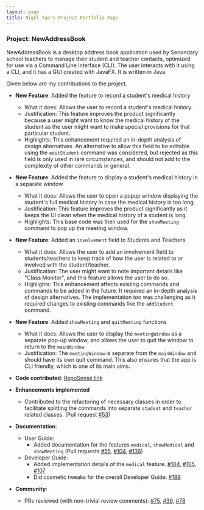 ```yaml
---
layout: page
title: Nigel Tan's Project Portfolio Page
---
```


### Project: NewAddressBook

NewAddressBook is a desktop address book application used by Secondary school teachers to manage their 
student and teacher contacts, optimized for use via a Command Line Interface (CLI). The user interacts with it using a CLI, and
it has a GUI created with JavaFX. It is written in Java.

Given below are my contributions to the project.

* **New Feature**: Added the feature to record a student's medical history
  * What it does: Allows the user to record a student's medical history.
  * Justification: This feature improves the product significantly because a user might want to know the medical 
    history of the student as the user might want to make special provisions for that particular student.
  * Highlights: This enhancement  required an in-depth analysis of design alternatives. An alternative to allow this 
    field to be editable using the `editStudent` command was considered, but rejected as this field is only used in 
    rare circumstances, and should not add to the complexity of other commands in general.

* **New Feature**: Added the feature to display a student's medical history in a separate window
  * What it does: Allows the user to open a popup window displaying the student's full medical history in case the 
    medical history is too long.
  * Justification: This feature improves the product significantly as it keeps the UI clean when the medical history 
    of a student is long.
  * Highlights: This base code was then used for the `showMeeting` command to pop up the meeting window.

* **New Feature**: Added an `involvement` field to Students and Teachers
  * What it does: Allows the user to add an involvement field to students/teachers to keep track of how the user is 
    related to or involved with the student/teacher.
  * Justification: The user might want to note important details like "Class Monitor", and this feature allows the 
    user to do so.
  * Highlights: This enhancement affects existing commands and commands to be added in the future. It required an 
    in-depth analysis of design alternatives. The implementation too was challenging as it required changes to 
    existing commands like the `addStudent` command.

* **New Feature**: Added `showMeeting` and `quitMeeting` functions
  * What it does: Allows the user to display the `meetingWindow` as a separate pop-up window, and allows the user to 
    quit the window to return to the `mainWindow`
  * Justification: The `meetingWindow` is separate from the `mainWindow` and should have its own quit command. This 
    also ensures that the app is CLI friendly, which is one of its main aims.
  
* **Code contributed**: [RepoSense link](https://nus-cs2103-ay2122s1.github.io/tp-dashboard/?search=t16&sort=groupTitle&sortWithin=title&timeframe=commit&mergegroup=&groupSelect=groupByRepos&breakdown=true&checkedFileTypes=docs~functional-code~test-code~other&since=2021-09-17&tabOpen=true&tabType=authorship&tabAuthor=nniiggeell&tabRepo=AY2122S1-CS2103-T16-3%2Ftp%5Bmaster%5D&authorshipIsMergeGroup=false&authorshipFileTypes=docs~functional-code~test-code&authorshipIsBinaryFileTypeChecked=false&zFR=false)

* **Enhancements implemented** 
  * Contributed to the refactoring of necessary classes in order to facilitate splitting the commands into separate 
    `student` and `teacher` related classes. (Pull request [\#53](https://github.com/AY2122S1-CS2103-T16-3/tp/pull/53))
  
* **Documentation**:
  * User Guide:
    * Added documentation for the features `medical`, `showMedical` and `showMeeting` (Pull requests 
      [\#55](https://github.com/AY2122S1-CS2103-T16-3/tp/pull/55), [\#104](https://github.com/AY2122S1-CS2103-T16-3/tp/pull/104/files), [\#136](https://github.com/AY2122S1-CS2103-T16-3/tp/pull/136/files))
  * Developer Guide:
    * Added implementation details of the `medical` feature. [\#104](https://github.com/AY2122S1-CS2103-T16-3/tp/pull/104), [\#105](https://github.com/AY2122S1-CS2103-T16-3/tp/pull/105), [\#107](https://github.com/AY2122S1-CS2103-T16-3/tp/pull/107)
    * Did cosmetic tweaks for the overall Developer Guide. [\#189](https://github.com/AY2122S1-CS2103-T16-3/tp/pull/189)
* **Community**:
  * PRs reviewed (with non-trivial review comments): [\#75](https://github.com/AY2122S1-CS2103-T16-3/tp/pull/75), 
    [\#39](https://github.com/AY2122S1-CS2103-T16-3/tp/pull/39), [\#78](https://github.com/AY2122S1-CS2103-T16-3/tp/pull/78)
  
